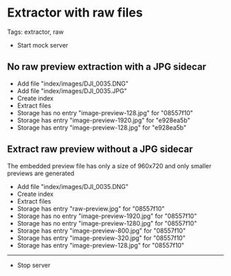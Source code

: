 # Extractor with raw files

Tags: extractor, raw

* Start mock server

## No raw preview extraction with a JPG sidecar

* Add file "index/images/DJI_0035.DNG"
* Add file "index/images/DJI_0035.JPG"
* Create index
* Extract files
* Storage has no entry "image-preview-128.jpg" for "08557f10"
* Storage has entry "image-preview-1920.jpg" for "e928ea5b"
* Storage has entry "image-preview-128.jpg" for "e928ea5b"

## Extract raw preview without a JPG sidecar

The embedded preview file has only a size of 960x720 and only smaller previews are generated

* Add file "index/images/DJI_0035.DNG"
* Create index
* Extract files
* Storage has entry "raw-preview.jpg" for "08557f10"
* Storage has no entry "image-preview-1920.jpg" for "08557f10"
* Storage has no entry "image-preview-1280.jpg" for "08557f10"
* Storage has entry "image-preview-800.jpg" for "08557f10"
* Storage has entry "image-preview-320.jpg" for "08557f10"
* Storage has entry "image-preview-128.jpg" for "08557f10"

___
* Stop server